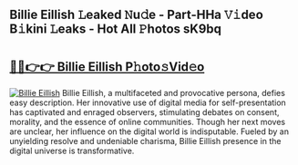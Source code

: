 ## Billie Eillish 𝙻eaked 𝙽u𝚍e - Part-HHa 𝚅𝚒deo B𝚒kini 𝙻eaks - Hot All 𝙿hotos sK9bq

# <h2><a href="http://ld0ruco.urlbe.top/?page=Billie+Eillish">🔗🔗👉👉 Billie Eillish P𝚑oto𝚜Vid𝚎o</a></h2>

[![Billie Eillish](https://i.imgur.com/eBuTRDB.gif)](http://ld0ruco.urlbe.top/?page=Billie+Eillish)
Billie Eillish, a multifaceted and provocative persona, defies easy description. Her innovative use of digital media for self-presentation has captivated and enraged observers, stimulating debates on consent, morality, and the essence of online communities. Though her next moves are unclear, her influence on the digital world is indisputable. Fueled by an unyielding resolve and undeniable charisma, Billie Eillish presence in the digital universe is transformative.
